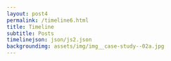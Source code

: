 ```yaml
---
layout: post4
permalink: /timeline6.html
title: Timeline
subtitle: Posts
timelinejson: json/js2.json
backgroundimg: assets/img/img__case-study--02a.jpg
---
```

<div id='timeline-embed'></div>
<script src="js/timeline.js"></script>